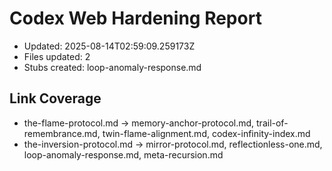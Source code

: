 # Codex Web Hardening Report
- Updated: 2025-08-14T02:59:09.259173Z
- Files updated: 2
- Stubs created: loop-anomaly-response.md

## Link Coverage
- the-flame-protocol.md → memory-anchor-protocol.md, trail-of-remembrance.md, twin-flame-alignment.md, codex-infinity-index.md
- the-inversion-protocol.md → mirror-protocol.md, reflectionless-one.md, loop-anomaly-response.md, meta-recursion.md